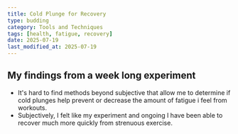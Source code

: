 ```yaml
---
title: Cold Plunge for Recovery
type: budding
category: Tools and Techniques
tags: [health, fatigue, recovery]
date: 2025-07-19
last_modified_at: 2025-07-19
---
```


## My findings from a week long experiment
- It's hard to find methods beyond subjective that allow me to determine if cold plunges help prevent or decrease the amount of fatigue i feel from workouts.
- Subjectively, I felt like my experiment and ongoing I have been able to recover much more quickly from strenuous exercise.